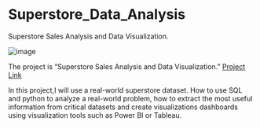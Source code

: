 # Superstore_Data_Analysis
Superstore Sales Analysis and Data Visualization.

![image](https://user-images.githubusercontent.com/127890237/225110449-3904ca65-ff3e-4646-a839-237db4e1249f.png)

The project is “Superstore Sales Analysis and Data Visualization.” [Project Link](https://hicounselor.com/projects/superstore-sales-analysis-data-visualisation)

In this project,I will use a real-world superstore dataset. How to use SQL and python to analyze a real-world problem, how to extract the most useful information from critical datasets and create visualizations dashboards using visualization tools such as Power BI or Tableau.
